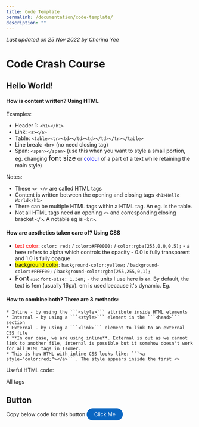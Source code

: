 ```yaml
---
title: Code Template
permalink: /documentation/code-template/
description: ""
---
```

*Last updated on 25 Nov 2022 by Cherina Yee*
# Code Crash Course
## Hello World!

#### How is content written? Using **HTML**
Examples:
  * Header 1: ```<h1></h1>```
  * Link: ```<a></a>```
  * Table: ```<table><tr><td></td><td></td></tr></table>```
  * Line break: ```<br>``` (no need closing tag)
  * Span: ```<span></span>``` (use this when you want to style a small portion,  eg. changing <span style="font-size:1.3em">font size</span> or <span style="color:blue;">colour</span> of a part of a text while retaining the main style)
  
Notes:
* These ```<> </>``` are called HTML tags
* Content is written between the opening and closing tags ```<h1>Hello World</h1>```
* There can be multiple HTML tags within a HTML tag. An eg. is the table. 
* Not all HTML tags need an opening ```<>``` and corresponding closing bracket ```</>```.  A notable eg is ```<br>```. 


#### How are aesthetics taken care of? Using **CSS**
  * <span style="color:red;">text color</span>: ```color: red;``` / ```color:#FF0000;``` / ```color:rgba(255,0,0,0.5);``` - a here refers to alpha which controls the opacity - 0.0 is fully transparent and 1.0 is fully opaque
  * <span style="background-color:#FFFF00;">background color</span>: ```background-color:yellow;```  / ```background-color:#FFFF00;``` / ```background-color:rgba(255,255,0,1);``` 
  * <span style="font-size:1.3em">Font</span> <span style="font-size:0.7em">size</span>: ```font-size: 1.3em;``` - the units I use here is ```em```. By default, the text is 1em (usually 16px). em is used because it's dynamic. Eg.

#### How to combine both? There are 3 methods: 
	* Inline - by using the ```<style>``` attribute inside HTML elements
	* Internal - by using a ```<style>``` element in the ```<head>``` section
	* External - by using a ```<link>``` element to link to an external CSS file
	* **In our case, we are using inline**. External is out as we cannot link to another file, internal is possible but it somehow doesn't work for all HTML tags in Isomer.
	* This is how HTML with inline CSS looks like: ```<a style="color:red;"></a>```. The style appears inside the first <>

Useful HTML code:

All tags 


## Button
Copy below code for this button <a style="background-color: #0A66C2; color: white; text-decoration: none; border-radius: 100px; padding-left: 20px; padding-right: 20px; padding-top:8px; padding-bottom:8px" target="_blank" href="https://www.google.com">Click Me</a>